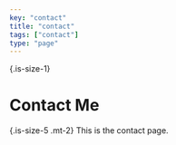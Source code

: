 ```yaml
---
key: "contact"
title: "contact"
tags: ["contact"]
type: "page"
---
```


{.is-size-1}
# Contact Me

{.is-size-5 .mt-2}
This is the contact page.